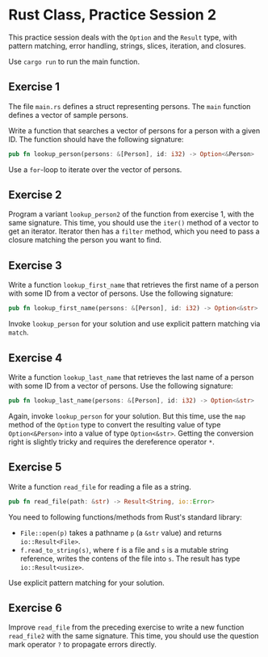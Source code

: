 # Rust Class, Practice Session 2

This practice session deals with the `Option` and the `Result` type,
with pattern matching, error handling, strings, slices, iteration,
and closures.

Use `cargo run` to run the main function.

## Exercise 1

The file `main.rs` defines a struct representing persons. The `main` function defines
a vector of sample persons.

Write a function that searches a vector of persons for a person with a given ID. The function
should have the following signature:

```rust
pub fn lookup_person(persons: &[Person], id: i32) -> Option<&Person>
```

Use a `for`-loop to iterate over the vector of persons.

## Exercise 2

Program a variant `lookup_person2` of the function from exercise 1, with the same signature.
This time, you should use the `iter()` method of a vector to get an iterator. Iterator
then has a `filter` method, which you need to pass a closure matching the person
you want to find.

## Exercise 3

Write a function `lookup_first_name` that retrieves the first name of a person with some ID
from a vector of persons. Use the following signature:

```rust
pub fn lookup_first_name(persons: &[Person], id: i32) -> Option<&str>
```

Invoke `lookup_person` for your solution and use explicit pattern matching via
`match`.

## Exercise 4

Write a function `lookup_last_name` that retrieves the last name of a person with some ID
from a vector of persons. Use the following signature:

```rust
pub fn lookup_last_name(persons: &[Person], id: i32) -> Option<&str>
```

Again, invoke `lookup_person` for your solution. But this time, use the `map` method
of the `Option` type to convert the resulting value of type `Option<&Person>`
into a value of type `Option<&str>`. Getting the conversion right is slightly tricky
and requires the dereference operator `*`.

## Exercise 5

Write a function `read_file` for reading a file as a string.

```rust
pub fn read_file(path: &str) -> Result<String, io::Error>
```

You need to following functions/methods from Rust's standard library:

* `File::open(p)` takes a pathname `p` (a `&str` value) and returns `io::Result<File>`.
* `f.read_to_string(s)`, where `f` is a file and `s` is a mutable string reference,
  writes the contens of the file into `s`. The result has type `io::Result<usize>`.

Use explicit pattern matching for your solution.

## Exercise 6

Improve `read_file` from the preceding exercise to write a new function
`read_file2` with the same signature. This time, you should use the question mark operator
`?` to propagate errors directly.
